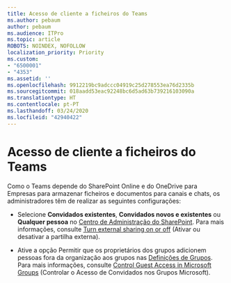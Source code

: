 ```yaml
---
title: Acesso de cliente a ficheiros do Teams
ms.author: pebaum
author: pebaum
ms.audience: ITPro
ms.topic: article
ROBOTS: NOINDEX, NOFOLLOW
localization_priority: Priority
ms.custom:
- "6500001"
- "4353"
ms.assetid: ''
ms.openlocfilehash: 9912219bc9adccc04919c25d278553ea76d2335b
ms.sourcegitcommit: 018aadd53eac92248bc6d5ad63b739216103090a
ms.translationtype: HT
ms.contentlocale: pt-PT
ms.lasthandoff: 03/24/2020
ms.locfileid: "42940422"
---
```

# <a name="guest-access-to-teams-files"></a>Acesso de cliente a ficheiros do Teams

Como o Teams depende do SharePoint Online e do OneDrive para Empresas para armazenar ficheiros e documentos para canais e chats, os administradores têm de realizar as seguintes configurações:

- Selecione **Convidados existentes**, **Convidados novos e existentes** ou **Qualquer pessoa** no [Centro de Administração do SharePoint](https://admin.microsoft.com/sharepoint?page=sharing&modern=true). Para mais informações, consulte [Turn external sharing on or off](https://docs.microsoft.com/sharepoint/turn-external-sharing-on-or-off) (Ativar ou desativar a partilha externa).

- Ative a opção Permitir que os proprietários dos grupos adicionem pessoas fora da organização aos grupos nas [Definições de Grupos](https://admin.microsoft.com/Adminportal/Home?source=applauncher#/SettingsMultiPivot/:/Settings/L1/O365Groups). Para mais informações, consulte [Control Guest Access in Microsoft Groups](https://docs.microsoft.com/microsoftteams/teams-dependencies#control-guest-access-in-office-365-groups) (Controlar o Acesso de Convidados nos Grupos Microsoft).

